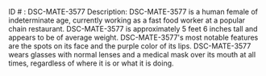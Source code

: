 ID # : DSC-MATE-3577
Description: DSC-MATE-3577 is a human female of indeterminate age, currently working as a fast food worker at a popular chain restaurant. DSC-MATE-3577 is approximately 5 feet 6 inches tall and appears to be of average weight. DSC-MATE-3577's most notable features are the spots on its face and the purple color of its lips. DSC-MATE-3577 wears glasses with normal lenses and a medical mask over its mouth at all times, regardless of where it is or what it is doing.